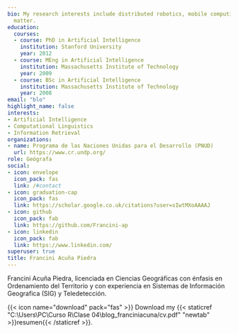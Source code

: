 ```yaml
---
bio: My research interests include distributed robotics, mobile computing and programmable
  matter.
education:
  courses:
  - course: PhD in Artificial Intelligence
    institution: Stanford University
    year: 2012
  - course: MEng in Artificial Intelligence
    institution: Massachusetts Institute of Technology
    year: 2009
  - course: BSc in Artificial Intelligence
    institution: Massachusetts Institute of Technology
    year: 2008
email: "blo"
highlight_name: false
interests:
- Artificial Intelligence
- Computational Linguistics
- Information Retrieval
organizations:
- name: Programa de las Naciones Unidas para el Desarrollo (PNUD)
  url: https://www.cr.undp.org/
role: Geógrafa 
social:
- icon: envelope
  icon_pack: fas
  link: /#contact
- icon: graduation-cap
  icon_pack: fas
  link: https://scholar.google.co.uk/citations?user=sIwtMXoAAAAJ
- icon: github
  icon_pack: fab
  link: https://github.com/Francini-ap
- icon: linkedin
  icon_pack: fab
  link: https://www.linkedin.com/
superuser: true
title: Francini Acuña Piedra
---
```


Francini Acuña Piedra, licenciada en Ciencias Geográficas con énfasis en Ordenamiento del Territorio y con experiencia en  Sistemas de Información Geografica (SIG) y Teledetección. 


{{< icon name="download" pack="fas" >}} Download my {{< staticref "C:\Users\PC\Curso R\Clase 04\blog_franciniacuna/cv.pdf" "newtab" >}}resumen{{< /staticref >}}.
